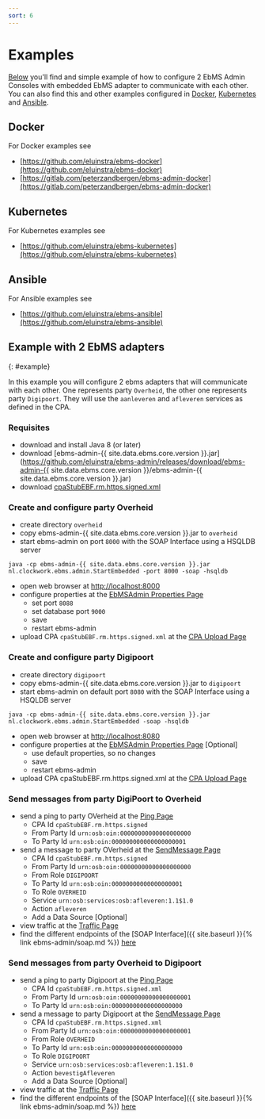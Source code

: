 ```yaml
---
sort: 6
---
```


# Examples

[Below](#example) you'll find and simple example of how to configure 2 EbMS Admin Consoles with embedded EbMS adapter to communicate with each other.
You can also find this and other examples configured in [Docker](#docker), [Kubernetes](#kubernetes) and [Ansible](#ansible).

## Docker

For Docker examples see
- [https://github.com/eluinstra/ebms-docker](https://github.com/eluinstra/ebms-docker)
- [https://gitlab.com/peterzandbergen/ebms-admin-docker](https://gitlab.com/peterzandbergen/ebms-admin-docker)

## Kubernetes

For Kubernetes examples see
- [https://github.com/eluinstra/ebms-kubernetes](https://github.com/eluinstra/ebms-kubernetes)

## Ansible

For Ansible examples see
- [https://github.com/eluinstra/ebms-ansible](https://github.com/eluinstra/ebms-ansible)

## Example with 2 EbMS adapters
{: #example}

In this example you will configure 2 ebms adapters that will communicate with each other. One represents party `Overheid`, the other one represents party `Digipoort`. They will use the `aanleveren` and `afleveren` services as defined in the CPA.

### Requisites

- download and install Java 8 (or later)
- download [ebms-admin-{{ site.data.ebms.core.version }}.jar](https://github.com/eluinstra/ebms-admin/releases/download/ebms-admin-{{ site.data.ebms.core.version }}/ebms-admin-{{ site.data.ebms.core.version }}.jar)
- download [cpaStubEBF.rm.https.signed.xml](https://raw.githubusercontent.com/eluinstra/ebms-admin/ebms-admin-2.17.3/resources/CPAs/cpaStubEBF.rm.https.signed.xml)

### Create and configure party Overheid

- create directory `overheid`
- copy ebms-admin-{{ site.data.ebms.core.version }}.jar to `overheid`
- start ebms-admin on port `8000` with the SOAP Interface using a HSQLDB server
```
java -cp ebms-admin-{{ site.data.ebms.core.version }}.jar nl.clockwork.ebms.admin.StartEmbedded -port 8000 -soap -hsqldb
```
- open web browser at [http://localhost:8000](http://localhost:8000)
- configure properties at the [EbMSAdmin Properties Page](https://localhost:8000/wicket/bookmarkable/nl.clockwork.ebms.admin.web.configuration.EbMSAdminPropertiesPage)
	- set port `8088`
	- set database port `9000`
	- save
	- restart ebms-admin
- upload CPA `cpaStubEBF.rm.https.signed.xml` at the [CPA Upload Page](http://localhost:8000/wicket/bookmarkable/nl.clockwork.ebms.admin.web.service.cpa.CPAUploadPage)

### Create and configure party Digipoort

- create directory `digipoort`
- copy ebms-admin-{{ site.data.ebms.core.version }}.jar to `digipoort`
- start ebms-admin on default port `8080` with the SOAP Interface using a HSQLDB server
```
java -cp ebms-admin-{{ site.data.ebms.core.version }}.jar nl.clockwork.ebms.admin.StartEmbedded -soap -hsqldb
```
- open web browser at [http://localhost:8080](http://localhost:8080)
- configure properties at the [EbMSAdmin Properties Page](http://localhost:8080/wicket/bookmarkable/nl.clockwork.ebms.admin.web.configuration.EbMSAdminPropertiesPage) [Optional]
	- use default properties, so no changes
	- save
	- restart ebms-admin
- upload CPA cpaStubEBF.rm.https.signed.xml at the [CPA Upload Page](http://localhost:8080/wicket/bookmarkable/nl.clockwork.ebms.admin.web.service.cpa.CPAUploadPage)

### Send messages from party DigiPoort to Overheid

- send a ping to party OVerheid at the [Ping Page](http://localhost:8080/wicket/bookmarkable/nl.clockwork.ebms.admin.web.service.message.PingPage)
	- CPA Id `cpaStubEBF.rm.https.signed`
	- From Party Id `urn:osb:oin:00000000000000000000`
	- To Party Id `urn:osb:oin:000000000000000000001`
- send a message to party OVerheid at the [SendMessage Page](http://localhost:8080/wicket/bookmarkable/nl.clockwork.ebms.admin.web.service.message.SendMessagePageX)
	- CPA Id `cpaStubEBF.rm.https.signed`
	- From Party Id `urn:osb:oin:00000000000000000000`
	- From Role `DIGIPOORT`
	- To Party Id `urn:osb:oin:00000000000000000001`
	- To Role `OVERHEID`
	- Service `urn:osb:services:osb:afleveren:1.1$1.0`
	- Action `afleveren`
	- Add a Data Source [Optional]
- view traffic at the [Traffic Page](http://localhost:8080/wicket/bookmarkable/nl.clockwork.ebms.admin.web.message.TrafficPage)
- find the different endpoints of the [SOAP Interface]({{ site.baseurl }}{% link ebms-admin/soap.md %}) [here](http://localhost:8080/service)

### Send messages from party Overheid to Digipoort

- send a ping to party Digipoort at the [Ping Page](http://localhost:8000/wicket/bookmarkable/nl.clockwork.ebms.admin.web.service.message.PingPage)
	- CPA Id `cpaStubEBF.rm.https.signed.xml`
	- From Party Id `urn:osb:oin:00000000000000000001`
	- To Party Id `urn:osb:oin:00000000000000000000`
- send a message to party Digipoort at the [SendMessage Page](http://localhost:8000/wicket/bookmarkable/nl.clockwork.ebms.admin.web.service.message.SendMessagePageX)
	- CPA Id `cpaStubEBF.rm.https.signed.xml`
	- From Party Id `urn:osb:oin:00000000000000000001`
	- From Role `OVERHEID`
	- To Party Id `urn:osb:oin:00000000000000000000`
	- To Role `DIGIPOORT`
	- Service `urn:osb:services:osb:afleveren:1.1$1.0`
	- Action `bevestigAfleveren`
	- Add a Data Source [Optional]
- view traffic at the [Traffic Page](http://localhost:8000/wicket/bookmarkable/nl.clockwork.ebms.admin.web.message.TrafficPage)
- find the different endpoints of the [SOAP Interface]({{ site.baseurl }}{% link ebms-admin/soap.md %}) [here](http://localhost:8000/service)

